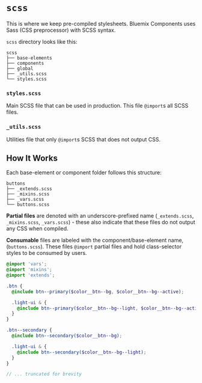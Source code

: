 # `scss`

This is where we keep pre-compiled stylesheets.
Bluemix Components uses Sass (CSS preprocessor) with SCSS syntax.

`scss` directory looks like this:
```
scss
├── base-elements
├── components
├── global
├── _utils.scss
└── styles.scss
```

### `styles.scss`

Main SCSS file that can be used in production.
This file `@import`s all SCSS files.

### `_utils.scss`

Utilities file that only `@import`s SCSS that does not output CSS.

## How It Works

Each base-element or component folder follows this structure:
```
buttons
├── _extends.scss
├── _mixins.scss
├── _vars.scss
└── buttons.scss
```

**Partial files** are denoted with an underscore-prefixed name (`_extends.scss`, `_mixins.scss`, `_vars.scss`) - these also indicate that these files do not output any CSS when compiled.

**Consumable** files are labeled with the component/base-element name, (`buttons.scss`). These files `@import` partial files and hold class-selector styles to be consumed by users.

```scss
@import 'vars';
@import 'mixins';
@import 'extends';

.btn {
  @include btn--primary($color__btn--bg, $color__btn--bg--active);

  .light-ui & {
    @include btn--primary($color__btn--bg--light, $color__btn--bg--active--light);
  }
}

.btn--secondary {
  @include btn--secondary($color__btn--bg);

  .light-ui & {
    @include btn--secondary($color__btn--bg--light);
  }
}

// ... truncated for brevity
```
